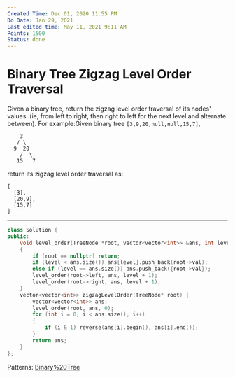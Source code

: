 ```yaml
---
Created Time: Dec 01, 2020 11:55 PM
Do Date: Jan 29, 2021
Last edited time: May 11, 2021 9:11 AM
Points: 1500
Status: done
---
```


# Binary Tree Zigzag Level Order Traversal

Given a binary tree, return the zigzag level order traversal of its nodes' values. (ie, from left to right, then right to left for the next level and alternate between).
For example:Given binary tree `[3,9,20,null,null,15,7]`,
```
    3
   / \
  9  20
    /  \
   15   7
```
return its zigzag level order traversal as:
```
[
  [3],
  [20,9],
  [15,7]
]
```
---
```cpp
class Solution {
public:
    void level_order(TreeNode *root, vector<vector<int>> &ans, int level)
    {
        if (root == nullptr) return;
        if (level < ans.size()) ans[level].push_back(root->val);
        else if (level == ans.size()) ans.push_back({root->val});
        level_order(root->left, ans, level + 1); 
        level_order(root->right, ans, level + 1); 
    }
    vector<vector<int>> zigzagLevelOrder(TreeNode* root) {
        vector<vector<int>> ans; 
        level_order(root, ans, 0); 
        for (int i = 0; i < ans.size(); i++)
        {
            if (i & 1) reverse(ans[i].begin(), ans[i].end()); 
        }
        return ans; 
    }
};
```
Patterns: [Binary%20Tree](Binary%20Tree.md)
